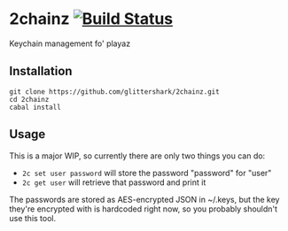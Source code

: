 2chainz [![Build Status](https://travis-ci.org/glittershark/2chainz.svg?branch=master)](https://travis-ci.org/glittershark/2chainz)
=======
Keychain management fo' playaz

## Installation

```
git clone https://github.com/glittershark/2chainz.git
cd 2chainz
cabal install
```

## Usage

This is a major WIP, so currently there are only two things you can do:

- `2c set user password` will store the password "password" for "user"
- `2c get user` will retrieve that password and print it

The passwords are stored as AES-encrypted JSON in ~/.keys, but the key they're
encrypted with is hardcoded right now, so you probably shouldn't use this tool.

